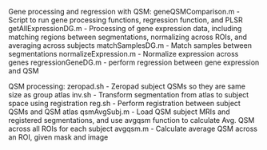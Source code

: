 Gene processing and regression with QSM:
geneQSMComparison.m - Script to run gene processing functions, regression function, and PLSR
getAllExpressionDG.m - Processing of gene expression data, including matching regions between segmentations, normalizing across ROIs, and averaging across subjects
matchSamplesDG.m - Match samples between segmentations
normalizeExpression.m - Normalize expression across genes
regressionGeneDG.m - perform regression between gene expression and QSM

QSM processing:
zeropad.sh - Zeropad subject QSMs so they are same size as group atlas
inv.sh - Transform segmentation from atlas to subject space using registration
reg.sh - Perform registration between subject QSMs and QSM atlas
qsmAvgSubj.m - Load QSM subject MRIs and registered segmentations, and use avgqsm function to calculate Avg. QSM across all ROIs for each subject
avgqsm.m - Calculate average QSM across an ROI, given mask and image
